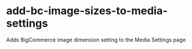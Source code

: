 # add-bc-image-sizes-to-media-settings
Adds BigCommerce image dimension setting to the Media Settings page
